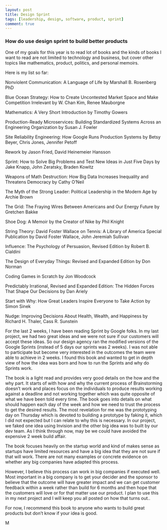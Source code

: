 ```yaml
---
layout: post
title: Design Sprint
tags: [leadership, design, software, product, sprint]
comment: true
---
```


### How do use design sprint to build better products

One of my goals for this year is to read lot of books and the kinds of books I want to read are not limited to technology and business, but cover other topics like mathematics, product, politics, and personal memoirs.

Here is my list so far:

Nonviolent Communication: A Language of Life by Marshall B. Rosenberg PhD

Blue Ocean Strategy: How to Create Uncontested Market Space and Make Competition Irrelevant by W. Chan Kim, Renee Mauborgne
 
Mathematics: A Very Short Introduction by Timothy Gowers

Production-Read​y Microservices: Building Standardized Systems Across an Engineering Organization by Susan J. Fowler

Site Reliability Engineering: How Google Runs Production Systems
by Betsy Beyer, Chris Jones, Jennifer Petoff

Rework by Jason Fried, David Heinemeier Hansson

Sprint: How to Solve Big Problems and Test New Ideas in Just Five Days
by Jake Knapp, John Zeratsky, Braden Kowitz

Weapons of Math Destruction: How Big Data Increases Inequality and Threatens Democracy by Cathy O’Neil

The Myth of the Strong Leader: Political Leadership in the Modern Age
by Archie Brown

The Grid: The Fraying Wires Between Americans and Our Energy Future
by Gretchen Bakke

Shoe Dog: A Memoir by the Creator of Nike by Phil Knight

String Theory: David Foster Wallace on Tennis: A Library of America Special Publication by David Foster Wallace, John Jeremiah Sullivan

Influence: The Psychology of Persuasion, Revised Edition by Robert B. Cialdini

The Design of Everyday Things: Revised and Expanded Edition
by Don Norman

Coding Games in Scratch by Jon Woodcock

Predictably Irrational, Revised and Expanded Edition: The Hidden Forces That Shape Our Decisions by Dan Ariely

Start with Why: How Great Leaders Inspire Everyone to Take Action
by Simon Sinek

Nudge: Improving Decisions About Health, Wealth, and Happiness
by Richard H. Thaler, Cass R. Sunstein

For the last 2 weeks, I have been reading Sprint by Google folks. In my last project, we had two great ideas and we were not sure if our customers will accept these ideas. So our design agency ran the modified versions of the Google Sprints (instead of 5 days our sprints was 2 weeks). I was not able to participate but become very interested in the outcomes the team were able to achieve in 2 weeks. I found this book and wanted to get in depth view of how the idea was born and how to run the Sprints and why do Sprints work.

The book is a light read and provides very good details on the how and the why part. It starts of with how and why the current process of Brainstorming doesn’t work and places focus on the individuals to produce results working against a deadline and not working together which was quite opposite of what we have been told every time. The book goes into details on what should happen each day of the week and how we need to trust the process to get the desired results. The most revelation for me was the prototyping day on Thursday which is devoted to building a prototype by faking it, which I did not expected but I can relate to why this is necessary. In our project, we faked one idea using Invision and the other big idea was to built by our dev team. As I think through now, may be we could have avoided the expensive 2 week build affair.

The book focuses heavily on the startup world and kind of makes sense as startups have limited resources and have a big idea that they are not sure if that will work. There are not many examples or concrete evidence on whether any big companies have adapted this process.

However, I believe this process can work in big companies if executed well. Most important in a big company is to get your decider and the sponsor to believe that the outcome will have greater impact and we can get customer feedback within a week rather than build for 6 months and then hope that the customers will love or for that matter use our product. I plan to use this in my next project and I will keep you all posted on how that turns out..

For now, I recommend this book to anyone who wants to build great products but don’t know if your idea is good.

M
